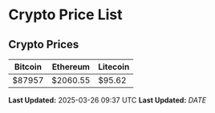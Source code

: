 # Crypto Price List

## Crypto Prices
| Bitcoin | Ethereum | Litecoin |
| ------- | -------- | -------- |
| $87957 | $2060.55 | $95.62 |
**Last Updated:** 2025-03-26 09:37 UTC
**Last Updated:** $DATE$
